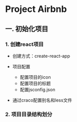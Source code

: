 # Project Airbnb

## 一. 初始化项目

### 1. 创建react项目

- 创建方式：create-react-app
- 项目配置
  - 配置项目的icon
  - 配置项目的标题
  - 配置jsconfig.json

- 通过craco配置别名和less文件

### 2. 项目目录结构划分


